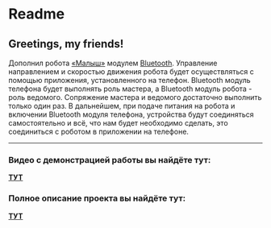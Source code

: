 Readme
=====================
Greetings, my friends!
-----------------------------------
Дополнил робота [«Малыш»](https://iarduino.ru/shop/Nabor/robot-laquo-malysh-raquo.html) модулем [Bluetooth](https://iarduino.ru/shop/Expansion-payments/bluetooth-hc-05-trema-modul.html). Управление направлением и скоростью движения робота будет осуществляться с помощью приложения, установленного на телефон.
Bluetooth модуль телефона будет выполнять роль мастера, а Bluetooth модуль робота - роль ведомого. Сопряжение мастера и ведомого достаточно выполнить только один раз. В дальнейшем, при подаче питания на робота и включении Bluetooth модуля телефона, устройства будут соединяться самостоятельно и всё, что нам будет необходимо сделать, это соединиться с роботом в приложении на телефоне.
***
### Видео с демонстрацией работы вы найдёте тут:
[**ТУТ**](https://youtu.be/BlRHM0XtGvM)
### Полное описание проекта вы найдёте тут:
[**ТУТ**](https://lesson.iarduino.ru/page/Bluetooth_malich/)
